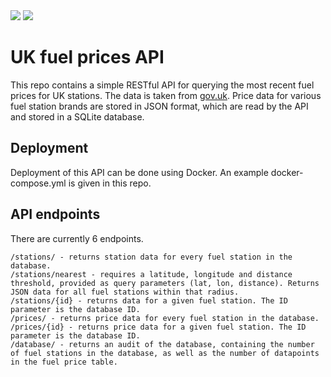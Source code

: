 <div>
  <a target="_blank" href="https://github.com/mjsully/fuel-prices-api/actions"><img src="https://github.com/mjsully/fuel-prices-api/actions/workflows/main.yml/badge.svg?event=push" /></a>
  <a target="_blank" href="https://github.com/mjsully/fuel-prices-api/commits/master"><img src="https://img.shields.io/github/last-commit/mjsully/fuel-prices-api" /></a>
</div>

# UK fuel prices API

This repo contains a simple RESTful API for querying the most recent fuel prices for UK stations. The data is taken from [gov.uk](https://www.gov.uk/guidance/access-fuel-price-data). Price data for various fuel station brands are stored in JSON format, which are read by the API and stored in a SQLite database. 

## Deployment

Deployment of this API can be done using Docker. An example docker-compose.yml is given in this repo. 

## API endpoints

There are currently 6 endpoints.

```
/stations/ - returns station data for every fuel station in the database. 
/stations/nearest - requires a latitude, longitude and distance threshold, provided as query parameters (lat, lon, distance). Returns JSON data for all fuel stations within that radius. 
/stations/{id} - returns data for a given fuel station. The ID parameter is the database ID.
/prices/ - returns price data for every fuel station in the database. 
/prices/{id} - returns price data for a given fuel station. The ID parameter is the database ID.
/database/ - returns an audit of the database, containing the number of fuel stations in the database, as well as the number of datapoints in the fuel price table.
```
